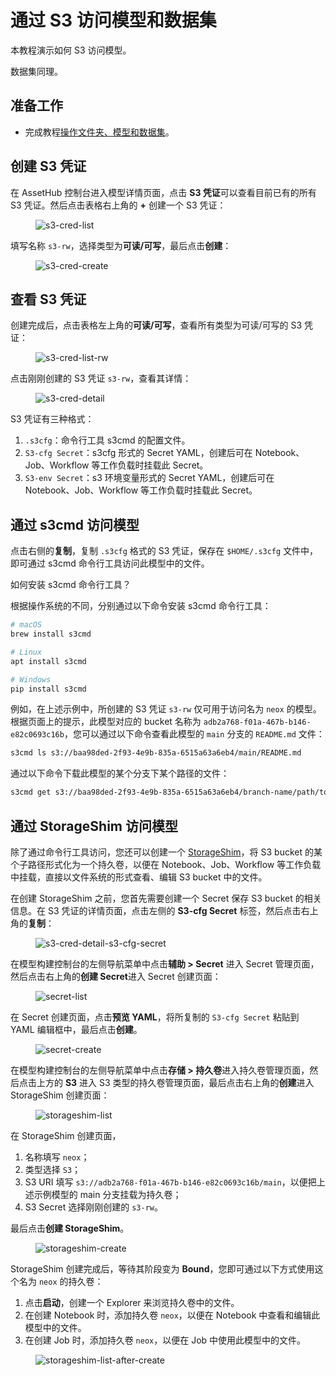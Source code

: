 # 通过 S3 访问模型和数据集

本教程演示如何 S3 访问模型。

数据集同理。

## 准备工作

* 完成教程[操作文件夹、模型和数据集](./manipulate-folder-asset.md)。

## 创建 S3 凭证

在 AssetHub 控制台进入模型详情页面，点击 **S3 凭证**可以查看目前已有的所有 S3 凭证。然后点击表格右上角的 **+** 创建一个 S3 凭证：

<figure class="screenshot">
  <img alt="s3-cred-list" src="../assets/tasks/manage-asset/access-asset-by-s3/s3-cred-list.png" class="screenshot"/>
</figure>

填写名称 `s3-rw`，选择类型为**可读/可写**，最后点击**创建**：

<figure class="screenshot">
  <img alt="s3-cred-create" src="../assets/tasks/manage-asset/access-asset-by-s3/s3-cred-create.png" class="screenshot"/>
</figure>

## 查看 S3 凭证

创建完成后，点击表格左上角的**可读/可写**，查看所有类型为可读/可写的 S3 凭证：

<figure class="screenshot">
  <img alt="s3-cred-list-rw" src="../assets/tasks/manage-asset/access-asset-by-s3/s3-cred-list-rw.png" class="screenshot"/>
</figure>

点击刚刚创建的 S3 凭证 `s3-rw`，查看其详情：

<figure class="screenshot">
  <img alt="s3-cred-detail" src="../assets/tasks/manage-asset/access-asset-by-s3/s3-cred-detail.png" class="screenshot"/>
</figure>

S3 凭证有三种格式：

1. `.s3cfg`：命令行工具 s3cmd 的配置文件。
2. `S3-cfg Secret`：s3cfg 形式的 Secret YAML，创建后可在 Notebook、Job、Workflow 等工作负载时挂载此 Secret。
3. `S3-env Secret`：s3 环境变量形式的 Secret YAML，创建后可在 Notebook、Job、Workflow 等工作负载时挂载此 Secret。

## 通过 s3cmd 访问模型

点击右侧的**复制**，复制 `.s3cfg` 格式的 S3 凭证，保存在 `$HOME/.s3cfg` 文件中，即可通过 s3cmd 命令行工具访问此模型中的文件。

<aside class="note info">
<div class="title">如何安装 s3cmd 命令行工具？</div>

根据操作系统的不同，分别通过以下命令安装 s3cmd 命令行工具：

```bash
# macOS
brew install s3cmd

# Linux
apt install s3cmd

# Windows
pip install s3cmd
```

</aside>

例如，在上述示例中，所创建的 S3 凭证 `s3-rw` 仅可用于访问名为 `neox` 的模型。根据页面上的提示，此模型对应的 bucket 名称为 `adb2a768-f01a-467b-b146-e82c0693c16b`，您可以通过以下命令查看此模型的 `main` 分支的 `README.md` 文件：

```bash
s3cmd ls s3://baa98ded-2f93-4e9b-835a-6515a63a6eb4/main/README.md
```

通过以下命令下载此模型的某个分支下某个路径的文件：

```bash
s3cmd get s3://baa98ded-2f93-4e9b-835a-6515a63a6eb4/branch-name/path/to/object
```

## 通过 StorageShim 访问模型

除了通过命令行工具访问，您还可以创建一个 [StorageShim](./manage-storageshim.md)，将 S3 bucket 的某个子路径形式化为一个持久卷，以便在 Notebook、Job、Workflow 等工作负载中挂载，直接以文件系统的形式查看、编辑 S3 bucket 中的文件。

在创建 StorageShim 之前，您首先需要创建一个 Secret 保存 S3 bucket 的相关信息。在 S3 凭证的详情页面，点击左侧的 **S3-cfg Secret** 标签，然后点击右上角的**复制**：

<figure class="screenshot">
  <img alt="s3-cred-detail-s3-cfg-secret" src="../assets/tasks/manage-asset/access-asset-by-s3/s3-cred-detail-s3-cfg-secret.png" class="screenshot"/>
</figure>

在模型构建控制台的左侧导航菜单中点击**辅助 > Secret** 进入 Secret 管理页面，然后点击右上角的**创建 Secret**进入 Secret 创建页面：

<figure class="screenshot">
  <img alt="secret-list" src="../assets/tasks/manage-asset/access-asset-by-s3/secret-list.png" class="screenshot"/>
</figure>

在 Secret 创建页面，点击**预览 YAML**，将所复制的 `S3-cfg Secret` 粘贴到 YAML 编辑框中，最后点击**创建**。

<figure class="screenshot">
  <img alt="secret-create" src="../assets/tasks/manage-asset/access-asset-by-s3/secret-create.png" class="screenshot"/>
</figure>

在模型构建控制台的左侧导航菜单中点击**存储 > 持久卷**进入持久卷管理页面，然后点击上方的 **S3** 进入 S3 类型的持久卷管理页面，最后点击右上角的**创建**进入 StorageShim 创建页面：

<figure class="screenshot">
  <img alt="storageshim-list" src="../assets/tasks/manage-asset/access-asset-by-s3/storageshim-list.png" class="screenshot"/>
</figure>

在 StorageShim 创建页面，

1. 名称填写 `neox`；
2. 类型选择 `S3`；
3. S3 URI 填写 `s3://adb2a768-f01a-467b-b146-e82c0693c16b/main`，以便把上述示例模型的 main 分支挂载为持久卷；
4. S3 Secret 选择刚刚创建的 `s3-rw`。

最后点击**创建 StorageShim**。

<figure class="screenshot">
  <img alt="storageshim-create" src="../assets/tasks/manage-asset/access-asset-by-s3/storageshim-create.png" class="screenshot"/>
</figure>

StorageShim 创建完成后，等待其阶段变为 **Bound**，您即可通过以下方式使用这个名为 `neox` 的持久卷：

1. 点击**启动**，创建一个 Explorer 来浏览持久卷中的文件。
2. 在创建 Notebook 时，添加持久卷 `neox`，以便在 Notebook 中查看和编辑此模型中的文件。
3. 在创建 Job 时，添加持久卷 `neox`，以便在 Job 中使用此模型中的文件。

<figure class="screenshot">
  <img alt="storageshim-list-after-create" src="../assets/tasks/manage-asset/access-asset-by-s3/storageshim-list-after-create.png" class="screenshot"/>
</figure>
